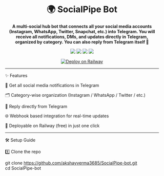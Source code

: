 <h1 align="center">🌍 SocialPipe Bot</h1>

<p align="center">
  <b>A multi-social hub bot that connects all your social media accounts (Instagram, WhatsApp, Twitter, Snapchat, etc.) into Telegram.
You will receive all notifications, DMs, and updates directly in Telegram, organized by category.
You can also reply from Telegram itself 💬</b>
</p>

<p align="center">
  <img src="https://img.shields.io/github/stars/akshayverma3685/SocialPipe-bot?style=flat-square" />
  <img src="https://img.shields.io/github/forks/akshayverma3685/SocialPipe-bot?style=flat-square" />
  <img src="https://img.shields.io/github/issues/akshayverma3685/SocialPipe-bot?style=flat-square" />
  <img src="https://img.shields.io/github/license/akshayverma3685/SocialPipe-bot?style=flat-square" />
</p>

<p align="center">
  <a href="https://railway.app/template?repo=https://github.com/akshayverma3685/SocialPipe-bot">
    <img src="https://railway.app/button.svg" alt="Deploy on Railway"/>
  </a>
</p>


---

✨ Features

📩 Get all social media notifications in Telegram

🗂 Category-wise organization (Instagram / WhatsApp / Twitter / etc.)

💬 Reply directly from Telegram

🌐 Webhook based integration for real-time updates

🚀 Deployable on Railway (free) in just one click


---

🛠 Setup Guide

1️⃣ Clone the repo

git clone https://github.com/akshayverma3685/SocialPipe-bot.git  
cd SocialPipe-bot  
